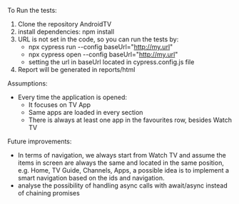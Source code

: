 To Run the tests:

1. Clone the repository AndroidTV
2. install dependencies: npm install
3. URL is not set in the code, so you can run the tests by:
   - npx cypress run --config baseUrl="http://my.url"
   - npx cypress open --config baseUrl="http://my.url"
   - setting the url in baseUrl located in cypress.config.js file
4. Report will be generated in reports/html

Assumptions: 
- Every time the application is opened:
  - It focuses on TV App
  - Same apps are loaded in every section
  - There is always at least one app in the favourites row, besides Watch TV

Future improvements:
- In terms of navigation, we always start from Watch TV and assume the items in screen are always the same and located in the same position, e.g. Home, TV Guide, Channels, Apps, a possible idea is to implement a smart navigation based on the ids and navigation.
- analyse the possibility of handling async calls with await/async instead of chaining promises
  

